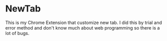 # NewTab
This is my Chrome Extension that customize new tab. I did this by trial and error method and don't know much about web programming so there is a lot of bugs.
